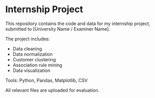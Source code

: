 # Internship Project

This repository contains the code and data for my internship project, submitted to [University Name / Examiner Name].

The project includes:
- Data cleaning
- Data normalization
- Customer clustering
- Association rule mining
- Data visualization

Tools: Python, Pandas, Matplotlib, CSV

All relevant files are uploaded for evaluation.

